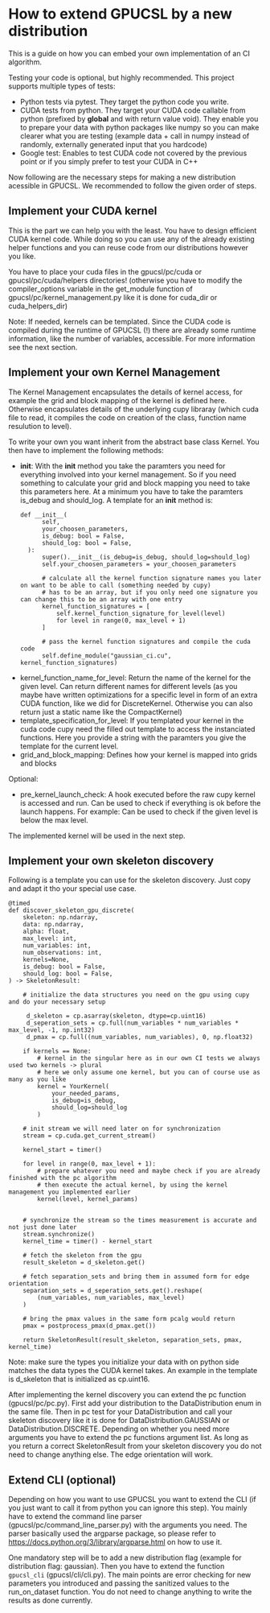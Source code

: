# How to extend GPUCSL by a new distribution

This is a guide on how you can embed your own implementation of an CI algorithm. 

Testing your code is optional, but highly recommended. This project supports multiple types of tests:
- Python tests via pytest. They target the python code you write.
- CUDA tests from python. They target your CUDA code callable from python (prefixed by __global__ and with return value void).
    They enable you to prepare your data with python packages like numpy so you can make clearer what you are testing (example 
    data + call in numpy instead of randomly, externally generated input that you hardcode)
- Google test: Enables to test CUDA code not covered by the previous point or if you simply prefer to test your CUDA in C++


Now following are the necessary steps for making a new distribution acessible in GPUCSL. We recommended to follow the given order of steps.


## Implement your CUDA kernel

This is the part we can help you with the least. You have to design efficient CUDA kernel code. While doing so you can use 
any of the already existing helper functions and you can reuse code from our distributions however you like.

You have to place your cuda files in the gpucsl/pc/cuda or gpucsl/pc/cuda/helpers directories! (otherwise you have to modify
the compiler_options variable in the get_module function of gpucsl/pc/kernel_management.py like it is done for cuda_dir or cuda_helpers_dir)

Note: If needed, kernels can be templated. Since the CUDA code is compiled during the runtime of GPUCSL (!) there are already some 
runtime information, like the number of variables, accessible. For more information see the next section.


## Implement your own Kernel Management

The Kernel Management encapsulates the details of kernel access, for example the grid and block mapping of the kernel is defined here.
Otherwise encapsulates details of the underlying cupy libraray (which cuda file to read, it compiles the code on creation of the class, function name resulution to level). 

To write your own you want inherit from the abstract base class Kernel. You then have to implement the following methods:

- __init__: With the __init__ method you take the paramters you need for everything involved into your kernel management. So if you need something to calculate your grid and block mapping you need to take this parameters here. At a minimum you have to take the paramters is_debug and should_log.
  A template for an __init__ method is:
  ```
  def __init__(
        self,
        your_choosen_parameters,
        is_debug: bool = False,
        should_log: bool = False,
    ):
        super().__init__(is_debug=is_debug, should_log=should_log)
        self.your_choosen_parameters = your_choosen_parameters

        # calculate all the kernel function signature names you later on want to be able to call (something needed by cupy)
        # has to be an array, but if you only need one signature you can change this to be an array with one entry
        kernel_function_signatures = [
            self.kernel_function_signature_for_level(level)
            for level in range(0, max_level + 1)
        ]

        # pass the kernel function signatures and compile the cuda code
        self.define_module("gaussian_ci.cu", kernel_function_signatures)
  ```    
- kernel_function_name_for_level: Return the name of the kernel for the given level. Can return different names for different levels (as you maybe have written 
    optimizations for a specific level in form of an extra CUDA function, like we did for DiscreteKernel. Otherwise you can also return just a static name like the CompactKernel)
- template_specification_for_level: If you templated your kernel in the cuda code cupy need the filled out template to access the instanciated functions. Here you provide a string with the paramters you give the template for the current level.
- grid_and_block_mapping: Defines how your kernel is mapped into grids and blocks

Optional:
- pre_kernel_launch_check: A hook executed before the raw cupy kernel is accessed and run. Can be used to check if everything is ok before the launch happens. 
    For example: Can be used to check if the given level is below the max level.


The implemented kernel will be used in the next step.


## Implement your own skeleton discovery

Following is a template you can use for the skeleton discovery. Just copy and adapt it tho your special use case. 

```
@timed
def discover_skeleton_gpu_discrete(
    skeleton: np.ndarray,
    data: np.ndarray,
    alpha: float,
    max_level: int,
    num_variables: int,
    num_observations: int,
    kernels=None,
    is_debug: bool = False,
    should_log: bool = False,
) -> SkeletonResult:

    # initialize the data structures you need on the gpu using cupy and do your necessary setup

     d_skeleton = cp.asarray(skeleton, dtype=cp.uint16)
     d_seperation_sets = cp.full(num_variables * num_variables * max_level, -1, np.int32)
     d_pmax = cp.full((num_variables, num_variables), 0, np.float32)

    if kernels == None:
        # kernel in the singular here as in our own CI tests we always used two kernels -> plural
        # here we only assume one kernel, but you can of course use as many as you like
        kernel = YourKernel(
            your_needed_params, 
            is_debug=is_debug,
            should_log=should_log
        )

    # init stream we will need later on for synchronization
    stream = cp.cuda.get_current_stream()

    kernel_start = timer()

    for level in range(0, max_level + 1):
        # prepare whatever you need and maybe check if you are already finished with the pc algorithm
        # then execute the actual kernel, by using the kernel management you implemented earlier
        kernel(level, kernel_params) 
       

    # synchronize the stream so the times measurement is accurate and not just done later
    stream.synchronize()
    kernel_time = timer() - kernel_start

    # fetch the skeleton from the gpu
    result_skeleton = d_skeleton.get()

    # fetch separation_sets and bring them in assumed form for edge orientation
    separation_sets = d_seperation_sets.get().reshape(
        (num_variables, num_variables, max_level)
    )

    # bring the pmax values in the same form pcalg would return
    pmax = postprocess_pmax(d_pmax.get())

    return SkeletonResult(result_skeleton, separation_sets, pmax, kernel_time)
```

Note: make sure the types you initialize your data with on python side matches the data types the CUDA kernel takes. An example in the template is d_skeleton that is initialized as cp.uint16.  

After implementing the kernel discovery you can extend the pc function (gpucsl/pc/pc.py). First add your distribution to the DataDistribution enum in the same file. Then in pc test for your DataDistribution and call your skeleton discovery like it is done for DataDistribution.GAUSSIAN or DataDistribution.DISCRETE. Depending on whether you need more arguments you have to extend the pc functions argument list. 
As long as you return a correct SkeletonResult from your skeleton discovery you do not need to change anything else. The edge orientation will work.


## Extend CLI (optional) 

Depending on how you want to use GPUCSL you want to extend the CLI (if you just want to call it from python you can ignore this step).
You mainly have to extend the command line parser (gpucsl/pc/command_line_parser.py) with the arguments you need. The parser 
basically used the argparse package, so please refer to https://docs.python.org/3/library/argparse.html on how to use it.

One mandatory step will be to add a new distribution flag (example for distribution flag: gaussian). Then you have to extend the function `gpucsl_cli` 
(gpucsl/cli/cli.py). The main points are error checking for new parameters you introduced and passing the sanitized values to the run_on_dataset function. 
You do not need to change anything to write the results as done currently.
